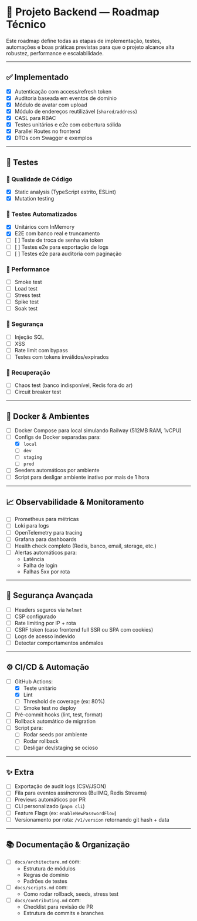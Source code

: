 # 🧭 Projeto Backend — Roadmap Técnico

Este roadmap define todas as etapas de implementação, testes, automações e boas práticas previstas para que o projeto alcance alta robustez, performance e escalabilidade.

---

## ✅ Implementado

- [x] Autenticação com access/refresh token
- [x] Auditoria baseada em eventos de domínio
- [x] Módulo de avatar com upload
- [x] Módulo de endereços reutilizável (`shared/address`)
- [x] CASL para RBAC
- [x] Testes unitários e e2e com cobertura sólida
- [x] Parallel Routes no frontend
- [x] DTOs com Swagger e exemplos

---

## 🧪 Testes

### 🔹 Qualidade de Código

- [x] Static analysis (TypeScript estrito, ESLint)
- [x] Mutation testing

### 🔹 Testes Automatizados

- [x] Unitários com InMemory
- [x] E2E com banco real e truncamento
- [ ] [ ] Teste de troca de senha via token
- [ ] [ ] Testes e2e para exportação de logs
- [ ] [ ] Testes e2e para auditoria com paginação

### 🔹 Performance

- [ ] Smoke test
- [ ] Load test
- [ ] Stress test
- [ ] Spike test
- [ ] Soak test

### 🔹 Segurança

- [ ] Injeção SQL
- [ ] XSS
- [ ] Rate limit com bypass
- [ ] Testes com tokens inválidos/expirados

### 🔹 Recuperação

- [ ] Chaos test (banco indisponível, Redis fora do ar)
- [ ] Circuit breaker test

---

## 🐳 Docker & Ambientes

- [ ] Docker Compose para local simulando Railway (512MB RAM, 1vCPU)
- [ ] Configs de Docker separadas para:
  - [x] `local`
  - [ ] `dev`
  - [ ] `staging`
  - [ ] `prod`
- [ ] Seeders automáticos por ambiente
- [ ] Script para desligar ambiente inativo por mais de 1 hora

---

## 📈 Observabilidade & Monitoramento

- [ ] Prometheus para métricas
- [ ] Loki para logs
- [ ] OpenTelemetry para tracing
- [ ] Grafana para dashboards
- [ ] Health check completo (Redis, banco, email, storage, etc.)
- [ ] Alertas automáticos para:
  - Latência
  - Falha de login
  - Falhas 5xx por rota

---

## 🔐 Segurança Avançada

- [ ] Headers seguros via `helmet`
- [ ] CSP configurado
- [ ] Rate limiting por IP + rota
- [ ] CSRF token (caso frontend full SSR ou SPA com cookies)
- [ ] Logs de acesso indevido
- [ ] Detectar comportamentos anômalos

---

## ⚙️ CI/CD & Automação

- [ ] GitHub Actions:
  - [x] Teste unitário
  - [x] Lint
  - [ ] Threshold de coverage (ex: 80%)
  - [ ] Smoke test no deploy
- [ ] Pré-commit hooks (lint, test, format)
- [ ] Rollback automático de migration
- [ ] Script para:
  - [ ] Rodar seeds por ambiente
  - [ ] Rodar rollback
  - [ ] Desligar dev/staging se ocioso

---

## ✨ Extra

- [ ] Exportação de audit logs (CSV/JSON)
- [ ] Fila para eventos assíncronos (BullMQ, Redis Streams)
- [ ] Previews automáticos por PR
- [ ] CLI personalizado (`pnpm cli`)
- [ ] Feature Flags (ex: `enableNewPasswordFlow`)
- [ ] Versionamento por rota: `/v1/version` retornando git hash + data

---

## 📚 Documentação & Organização

- [ ] `docs/architecture.md` com:
  - Estrutura de módulos
  - Regras de domínio
  - Padrões de testes
- [ ] `docs/scripts.md` com:
  - Como rodar rollback, seeds, stress test
- [ ] `docs/contributing.md` com:
  - Checklist para revisão de PR
  - Estrutura de commits e branches
